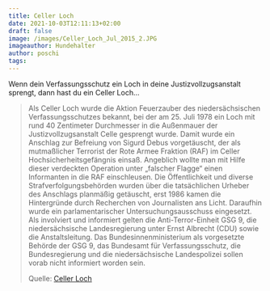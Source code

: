 ```yaml
---
title: Celler Loch
date: 2021-10-03T12:11:13+02:00
draft: false
image: /images/Celler_Loch_Jul_2015_2.JPG
imageauthor: Hundehalter
author: poschi
tags: 
---
```


Wenn dein Verfassungsschutz ein Loch in deine Justizvollzugsanstalt sprengt,
dann hast du ein Celler Loch...  

> Als Celler Loch wurde die Aktion Feuerzauber des niedersächsischen
> Verfassungsschutzes bekannt, bei der am 25. Juli 1978 ein Loch mit rund 40
> Zentimeter Durchmesser in die Außenmauer der Justizvollzugsanstalt Celle
> gesprengt wurde. Damit wurde ein Anschlag zur Befreiung von Sigurd Debus
> vorgetäuscht, der als mutmaßlicher Terrorist der Rote Armee Fraktion (RAF) im
> Celler Hochsicherheitsgefängnis einsaß. Angeblich wollte man mit Hilfe dieser
> verdeckten Operation unter „falscher Flagge“ einen Informanten in die RAF
> einschleusen. Die Öffentlichkeit und diverse Strafverfolgungsbehörden wurden
> über die tatsächlichen Urheber des Anschlags planmäßig getäuscht, erst 1986
> kamen die Hintergründe durch Recherchen von Journalisten ans Licht. Daraufhin
> wurde ein parlamentarischer Untersuchungsausschuss eingesetzt. Als involviert
> und informiert gelten die Anti-Terror-Einheit GSG 9, die niedersächsische
> Landesregierung unter Ernst Albrecht (CDU) sowie die Anstaltsleitung. Das
> Bundesinnenministerium als vorgesetzte Behörde der GSG 9, das Bundesamt für
> Verfassungsschutz, die Bundesregierung und die niedersächsische Landespolizei
> sollen vorab nicht informiert worden sein.
>
> Quelle: [Celler Loch](https://de.wikipedia.org/wiki/Celler_Loch)

